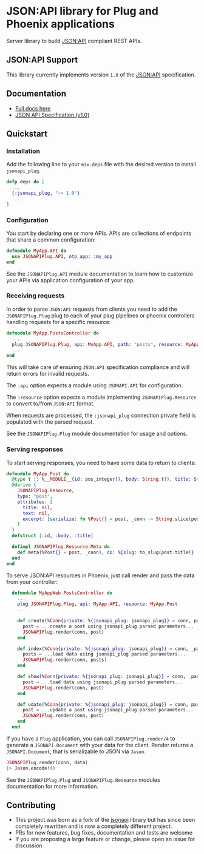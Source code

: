 # JSON:API library for Plug and Phoenix applications

Server library to build [JSON:API](http://jsonapi.org) compliant REST APIs.

## JSON:API Support

This library currently implements version `1.0` of the [JSON:API](https://jsonapi.org) specification.

## Documentation

- [Full docs here](https://hexdocs.pm/jsonapi_plug)
- [JSON API Specification (v1.0)](https://jsonapi.org/format/1.0/)

## Quickstart

### Installation

Add the following line to your `mix.deps` file with the desired version to install `jsonapi_plug`.

```elixir
defp deps do [
  ...
  {:jsonapi_plug, "~> 1.0"}
  ...
]
```

### Configuration

You start by declaring one or more APIs. APIs are collections of endpoints that
share a common configuration:

```elixir
defmodule MyApp.API do
  use JSONAPIPlug.API, otp_app: :my_app
end
```

See the `JSONAPIPlug.API` module documentation to learn how to customize your APIs
via application configuration of your app.

### Receiving requests

In order to parse `JSON:API` requests from clients you need to add the `JSONAPIPlug.Plug` plug to each of your plug pipelines or phoenix controllers handling requests for a specific resource:

```elixir
defmodule MyApp.PostsController do
  ...
  plug JSONAPIPlug.Plug, api: MyApp.API, path: "posts", resource: MyApp.Post
  ...
end
```

This will take care of ensuring `JSON:API` specification compliance and will return errors for invalid requests.

The `:api` option expects a module using `JSONAPI.API` for configuration.

The `:resource` option expects a module implementing `JSONAPIPlug.Resource` to convert to/from `JSON:API` format.

When requests are processed, the `:jsonapi_plug` connection private field is populated with the parsed request.

See the `JSONAPIPlug.Plug` module documentation for usage and options.

### Serving responses

To start serving responses, you need to have some data to return to clients:

```elixir
defmodule MyApp.Post do
  @type t :: %__MODULE__{id: pos_integer(), body: String.t(), title: String.t()}
  @derive {
    JSONAPIPlug.Resource,
    type: "post",
    attributes: [
      title: nil,
      text: nil,
      excerpt: [serialize: fn %Post{} = post, _conn -> String.slice(post.body, 0..5) end]
    ]
  }
  defstruct [:id, :body, :title]

  defimpl JSONAPIPlug.Resource.Meta do
    def meta(%Post{} = post, _conn), do: %{slug: to_slug(post.title)}
  end
end
```

To serve JSON:API resources in Phoenix, just call render and pass the data from your controller:

```elixir
  defmodule MyAppWeb.PostsController do
    ...
    plug JSONAPIPlug.Plug, api: MyApp.API, resource: MyApp.Post
    ...

    def create(%Conn{private: %{jsonapi_plug: jsonapi_plug}} = conn, params) do
      post = ...create a post using jsonapi_plug parsed parameters...
      JSONAPIPlug.render(conn, post)
    end

    def index(%Conn{private: %{jsonapi_plug: jsonapi_plug}} = conn, _params) do
      posts = ...load data using jsonapi_plug parsed parameters...
      JSONAPIPlug.render(conn, posts)
    end

    def show(%Conn{private: %{jsonapi_plug: jsonapi_plug}} = conn, _params) do
      post = ...load data using jsonapi_plug parsed parameters...
      JSONAPIPlug.render(conn, post)
    end

    def udate(%Conn{private: %{jsonapi_plug: jsonapi_plug}} = conn, params) do
      post = ...update a post using jsonapi_plug parsed parameters...
      JSONAPIPlug.render(conn, post)
    end
  end
```

If you have a `Plug` application, you can call `JSONAPIPlug.render/4` to generate a `JSONAPI.Document` with your data for the client.
Render returns a `JSONAPI.Document`, that is serializable to JSON via `Jason`.

```elixir
JSONAPIPlug.render(conn, data)
|> Jason.encode!()
```

See the `JSONAPIPlug.Plug` and `JSONAPIPlug.Resource` modules documentation for more information.

## Contributing

- This project was born as a fork of the [jsonapi](https://github.com/beam-community/jsonapi)
library but has since been completely rewritten and is now a completely different project.
- PRs for new features, bug fixes, documentation and tests are welcome
- If you are proposing a large feature or change, please open an issue for discussion
